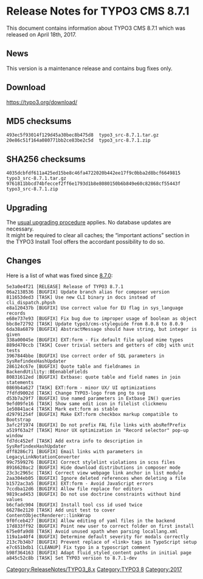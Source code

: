 Release Notes for TYPO3 CMS 8.7.1
=================================

This document contains information about TYPO3 CMS 8.7.1 which was
released on April 18th, 2017.

News
----

This version is a maintenance release and contains bug fixes only.

Download
--------

<https://typo3.org/download/>

MD5 checksums
-------------

    493ec5f93014f129d45a30bec8b475d8  typo3_src-8.7.1.tar.gz
    20e86c51f164a080771bb2ce83be2c5d  typo3_src-8.7.1.zip

SHA256 checksums
----------------

    4035dcbfdf611a425ed15be8c46fa4722020b442ee17f9c0bba2d8bcf6649815  typo3_src-8.7.1.tar.gz
    9761811bbcd74bfeccef2ff6e1793d1b8e8080150b6b849e60c82868cf55443f  typo3_src-8.7.1.zip

Upgrading
---------

The [usual upgrading
procedure](https://docs.typo3.org/typo3cms/InstallationGuide/) applies.
No database updates are necessary.\
It might be required to clear all caches; the “important actions”
section in the TYPO3 Install Tool offers the accordant possibility to do
so.

Changes
-------

Here is a list of what was fixed since
[8.7.0](TYPO3_CMS_8.7.0 "wikilink"):

    5e3a0e4f21 [RELEASE] Release of TYPO3 8.7.1
    06a2138536 [BUGFIX] Update branch alias for composer version
    811653ded3 [TASK] Use new CLI binary in docs instead of cli_dispatch.phpsh
    e8a120437b [BUGFIX] Use correct value for EU flag in sys_language records
    e68e737e93 [BUGFIX] Fix bug due to improper usage of boolean as object
    bbc8e72792 [TASK] Update typo3/cms-styleguide from 8.0.8 to 8.0.9
    6da38a6879 [BUGFIX] AbstractMessage should have string, but integer is given
    338a00045e [BUGFIX] EXT:form - Fix default file upload mime types
    889d470ccb [TASK] Cover trivial setters and getters of cObj with unit tests
    3967844bbe [BUGFIX] Use correct order of SQL parameters in SysRefindexHashUpdater
    286124c67e [BUGFIX] Quote table and fieldnames in BackendUtility::BEenableFields
    80831612ed [BUGFIX] Extbase: quote table and field names in join statements
    0869b4a627 [TASK] EXT:form - minor UX/ UI optimizations
    7fdfd9002d [TASK] Change TYPO3-logo from png to svg
    d53b7a29f7 [BUGFIX] Use named parameters in Extbase IN() queries
    9efd09fe16 [TASK] Show same edit icon in filelist clickmenu
    1e50841ac4 [TASK] Mark ext:form as stable
    d29791254f [BUGFIX] Make EXT:form checkbox markup compatible to Bootstrap
    3afc2f1974 [BUGFIX] Do not prefix FAL file links with absRefPrefix
    a519f63a2f [TASK] Minor UX optimization in "Record selector" pop-up window
    fd7dc452ef [TASK] Add extra info to description in SysRefindexHashUpdater
    dff8286c71 [BUGFIX] Email links with parameters in LegacyLinkNotationConverter
    99c7599276 [BUGFIX] Correct stylelint violations in scss files
    8916620ac2 [BUGFIX] Hide download distributions in composer mode
    23c3c2965c [TASK] Correct view webpage link anchor in list module
    2aa304eb05 [BUGFIX] Ignore deleted references when deleting a file
    b1572ac3a5 [BUGFIX] EXT:form - Avoid JavaScript errors
    7ccdba12d6 [BUGIFX] Allow file replace for editors
    9819cad453 [BUGFIX] Do not use doctrine constraints without bind values
    b6cfadc904 [BUGFIX] Install tool css id used twice
    66278e2120 [TASK] Add unit test to cover ContentObjectRenderer::linkWrap
    9f0fceb427 [BUGFIX] Allow editing of yaml files in the backend
    17d833ff92 [BUGFIX] Point new user to correct folder on first install
    675e0fa9d8 [TASK] Avoid unused xpath when parsing locallang.xml
    119a1a40f4 [BUGFIX] Determine default severity for modals correctly
    213c7b34b7 [BUGFIX] Prevent replace of <link> tags in TypoScript setup
    e7c651bdb1 [CLEANUP] Fix typo in a typoscript comment
    b98f364163 [BUGFIX] Adapt fluid_styled_content paths in initial page
    a845c52c8b [TASK] Set TYPO3 version to 8.7.1-dev

<Category:ReleaseNotes/TYPO3_8.x> [Category:TYPO3
8](Category:TYPO3_8 "wikilink") <Category:2017>
